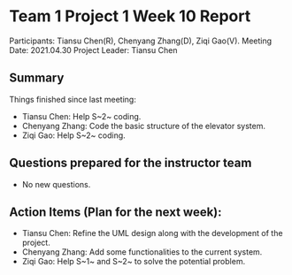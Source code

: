 # Team 1 Project 1 Week 10 Report
Participants: Tiansu Chen(R), Chenyang Zhang(D), Ziqi Gao(V).
Meeting Date: 2021.04.30
Project Leader: Tiansu Chen

## Summary
Things finished since last meeting:

+ Tiansu Chen: Help S~2~ coding.
+ Chenyang Zhang: Code the basic structure of the elevator system.
+ Ziqi Gao: Help S~2~ coding.

## Questions prepared for the instructor team
+ No new questions.

## Action Items (Plan for the next week):
+ Tiansu Chen: Refine the UML design along with the development of the project.
+ Chenyang Zhang: Add some functionalities to the current system.
+ Ziqi Gao: Help S~1~ and S~2~ to solve the potential problem.